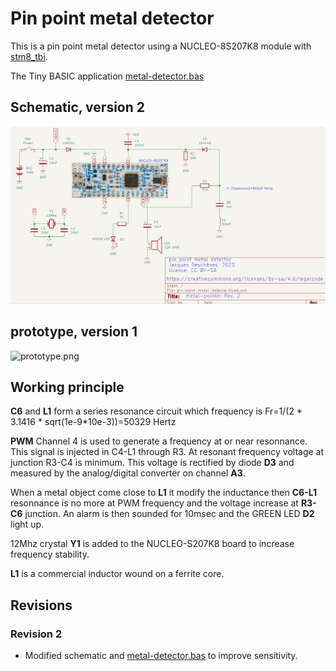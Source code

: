 # Pin point metal detector 

This is a pin point metal detector using a NUCLEO-8S207K8 module with [stm8_tbi](https://github.com/picatout/stm8_tbi).

The Tiny BASIC application  [metal-detector.bas](metal-detector.bas)
 
## Schematic, version 2

![metal-detector-schematic.png](metal-detector-schematic.png)

## prototype, version 1

![prototype.png](prototype.png)

## Working principle

**C6** and **L1** form a series resonance circuit which frequency is 
Fr=1/(2 * 3.1416 * sqrt(1e-9*10e-3))=50329 Hertz 

**PWM** Channel 4 is used to generate a frequency at or near resonnance. This signal is injected in C4-L1 through R3. At resonant frequency voltage at junction R3-C4 is minimum.
This voltage is rectified by diode **D3** and measured by the analog/digital converter on channel **A3**. 

When a metal object come close to **L1** it modify the inductance then **C6-L1** resonnance is no more at PWM frequency and the voltage increase at **R3-C6** junction. An alarm is then sounded for 10msec and the GREEN LED **D2** light up. 

12Mhz crystal **Y1** is added to the NUCLEO-S207K8 board to increase frequency stability.

**L1** is a commercial inductor wound on a ferrite core. 

## Revisions 

### Revision 2 

*  Modified schematic and [metal-detector.bas](metal-detector.bas) to improve sensitivity. 



